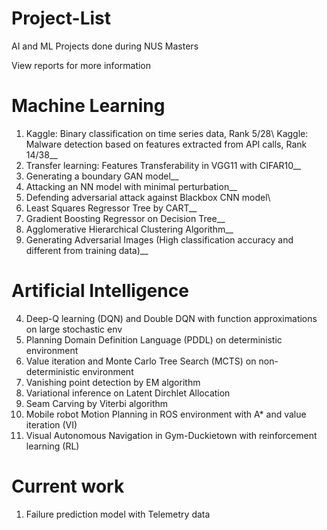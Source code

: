 # Project-List
AI and ML Projects done during NUS Masters

View reports for more information

# Machine Learning

1.	Kaggle: Binary classification on time series data, Rank 5/28\\
Kaggle: Malware detection based on features extracted from API calls, Rank 14/38__
3.	Transfer learning: Features Transferability in VGG11 with CIFAR10__
5.	Generating a boundary GAN model__
6.	Attacking an NN model with minimal perturbation__
7.	Defending adversarial attack against Blackbox CNN model\
13.	Least Squares Regressor Tree by CART__
14.	Gradient Boosting Regressor on Decision Tree__
15.	Agglomerative Hierarchical Clustering Algorithm__
16.	Generating Adversarial Images (High classification accuracy and different from training data)__

# Artificial Intelligence

4.	Deep-Q learning (DQN) and Double DQN with function approximations on large stochastic env
8.	Planning Domain Definition Language (PDDL) on deterministic environment
9.	Value iteration and Monte Carlo Tree Search (MCTS) on non-deterministic environment
10.	Vanishing point detection by EM algorithm
11.	Variational inference on Latent Dirchlet Allocation
12.	Seam Carving by Viterbi algorithm
17. Mobile robot Motion Planning in ROS environment with A* and value iteration (VI)
18. Visual Autonomous Navigation in Gym-Duckietown with reinforcement learning (RL)

# Current work
1. Failure prediction model with Telemetry data
